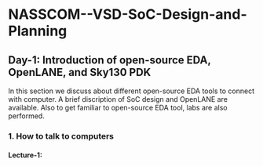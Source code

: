 # NASSCOM--VSD-SoC-Design-and-Planning
## Day-1: Introduction of open-source EDA, OpenLANE, and Sky130 PDK
In this section we discuss about different open-source EDA tools to connect with computer. A brief discription of SoC design and OpenLANE are available. Also to get familiar to open-source EDA tool, labs are also performed. 

### 1. How to talk to computers
#### Lecture-1: 


